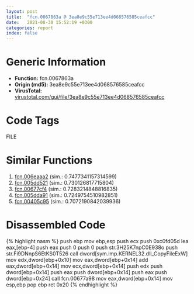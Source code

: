 ```yaml
---
layout: post
title:  "fcn.0067863a @ 3ea8e9c55e713ee4d068576585ceafcc"
date:   2021-08-30 15:52:19 +0300
categories: report
index: false
---
```


# Generic Information
- **Function:** fcn.0067863a
- **Origin (md5):** 3ea8e9c55e713ee4d068576585ceafcc
- **VirusTotal:** [virustotal.com/gui/file/3ea8e9c55e713ee4d068576585ceafcc][virustotal_ref]

# Code Tags
<span class="tag" id="FILE">FILE</span>


# Similar Functions

1. [fcn.006eaaa2][similar_1_ref] (sim.: 0.7477341157314599)
2. [fcn.005dd521][similar_2_ref] (sim.: 0.730126817715804)
3. [fcn.00677cf4][similar_3_ref] (sim.: 0.7283214848816835)
4. [fcn.005dda91][similar_4_ref] (sim.: 0.7249754510982851)
5. [fcn.00405c95][similar_5_ref] (sim.: 0.7072190842039936)


# Disassembled Code

{% highlight nasm %}
push ebp
mov ebp,esp
push ecx
push 0xc0fd05d
lea eax,[ebp-4]
push eax
push 0
push 0
push str.3H25K7npC0E938o
push str.Fi9DNnpS6EtKS0T526
call dword[sym.imp.KERNEL32.dll_CopyFileExW]
mov edx,dword[ebp+0x10]
mov eax,dword[ebp+0x14]
add eax,dword[ebp+0x14]
mov ecx,dword[ebp+0x14]
push edx
push dword[ebp+0x14]
push eax
push dword[ebp+0x14]
push eax
push dword[ebp+0x24]
call fcn.00677a98
mov eax,dword[ebp+0x14]
mov esp,ebp
pop ebp
ret 0x20
{% endhighlight %}


[similar_1_ref]: /report/fcn.006eaaa2@fbd2d2cf5732b6dc605224aefdaa4c3e
[similar_2_ref]: /report/fcn.005dd521@69415b1e6ea16c7a88afae06ceb758c6
[similar_3_ref]: /report/fcn.00677cf4@3ea8e9c55e713ee4d068576585ceafcc
[similar_4_ref]: /report/fcn.005dda91@69415b1e6ea16c7a88afae06ceb758c6
[similar_5_ref]: /report/fcn.00405c95@f7fdde1e34169179beb179f5c2c38adb
[virustotal_ref]: https://www.virustotal.com/gui/file/3ea8e9c55e713ee4d068576585ceafcc